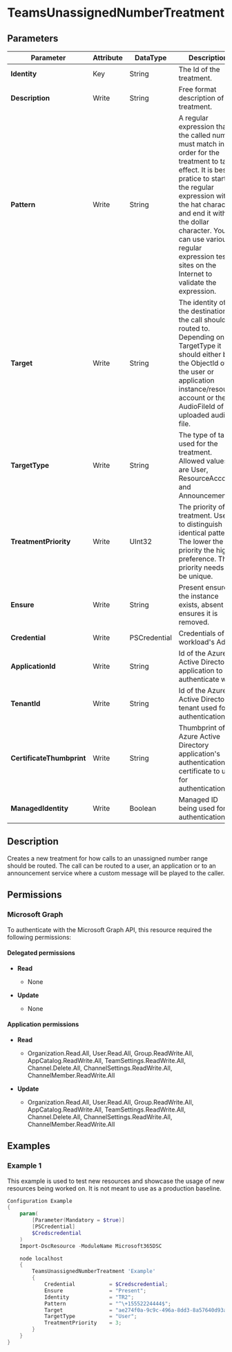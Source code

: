 ﻿# TeamsUnassignedNumberTreatment

## Parameters

| Parameter | Attribute | DataType | Description | Allowed Values |
| --- | --- | --- | --- | --- |
| **Identity** | Key | String | The Id of the treatment. | |
| **Description** | Write | String | Free format description of this treatment. | |
| **Pattern** | Write | String | A regular expression that the called number must match in order for the treatment to take effect. It is best pratice to start the regular expression with the hat character and end it with the dollar character. You can use various regular expression test sites on the Internet to validate the expression. | |
| **Target** | Write | String | The identity of the destination the call should be routed to. Depending on the TargetType it should either be the ObjectId of the user or application instance/resource account or the AudioFileId of the uploaded audio file. | |
| **TargetType** | Write | String | The type of target used for the treatment. Allowed values are User, ResourceAccount and Announcement. | `User`, `ResourceAccount`, `Announcement` |
| **TreatmentPriority** | Write | UInt32 | The priority of the treatment. Used to distinguish identical patterns. The lower the priority the higher preference. The priority needs to be unique. | |
| **Ensure** | Write | String | Present ensures the instance exists, absent ensures it is removed. | `Present`, `Absent` |
| **Credential** | Write | PSCredential | Credentials of the workload's Admin | |
| **ApplicationId** | Write | String | Id of the Azure Active Directory application to authenticate with. | |
| **TenantId** | Write | String | Id of the Azure Active Directory tenant used for authentication. | |
| **CertificateThumbprint** | Write | String | Thumbprint of the Azure Active Directory application's authentication certificate to use for authentication. | |
| **ManagedIdentity** | Write | Boolean | Managed ID being used for authentication. | |


## Description

Creates a new treatment for how calls to an unassigned number range should be routed. The call can be routed to a user, an application or to an announcement service where a custom message will be played to the caller.

## Permissions

### Microsoft Graph

To authenticate with the Microsoft Graph API, this resource required the following permissions:

#### Delegated permissions

- **Read**

    - None

- **Update**

    - None

#### Application permissions

- **Read**

    - Organization.Read.All, User.Read.All, Group.ReadWrite.All, AppCatalog.ReadWrite.All, TeamSettings.ReadWrite.All, Channel.Delete.All, ChannelSettings.ReadWrite.All, ChannelMember.ReadWrite.All

- **Update**

    - Organization.Read.All, User.Read.All, Group.ReadWrite.All, AppCatalog.ReadWrite.All, TeamSettings.ReadWrite.All, Channel.Delete.All, ChannelSettings.ReadWrite.All, ChannelMember.ReadWrite.All

## Examples

### Example 1

This example is used to test new resources and showcase the usage of new resources being worked on.
It is not meant to use as a production baseline.

```powershell
Configuration Example
{
    param(
        [Parameter(Mandatory = $true)]
        [PSCredential]
        $Credscredential
    )
    Import-DscResource -ModuleName Microsoft365DSC

    node localhost
    {
        TeamsUnassignedNumberTreatment 'Example'
        {
            Credential           = $Credscredential;
            Ensure               = "Present";
            Identity             = "TR2";
            Pattern              = "^\+15552224444$";
            Target               = "ae274f0a-9c9c-496a-8dd3-8a57640d93aa";
            TargetType           = "User";
            TreatmentPriority    = 3;
        }
    }
}
```


